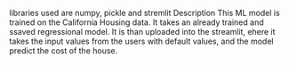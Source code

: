 libraries used are numpy, pickle and stremlit
Description
This ML model is trained on the California Housing data. It takes an already trained and ssaved regressional model. It is than uploaded into the streamlit, ehere it takes the input values from the users with default values, and the model predict the cost of the house.